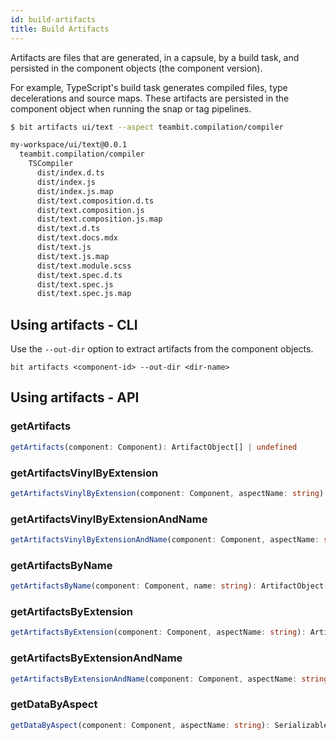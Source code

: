 ```yaml
---
id: build-artifacts
title: Build Artifacts
---
```


Artifacts are files that are generated, in a capsule, by a build task, and persisted in the component objects (the component version).

For example, TypeScript's build task generates compiled files, type decelerations and source maps. These artifacts are persisted in the component object when running the snap or tag pipelines.

```bash title="Listing the TypeScript Aspect artifacts for component ui/text"
$ bit artifacts ui/text --aspect teambit.compilation/compiler

my-workspace/ui/text@0.0.1
  teambit.compilation/compiler
    TSCompiler
      dist/index.d.ts
      dist/index.js
      dist/index.js.map
      dist/text.composition.d.ts
      dist/text.composition.js
      dist/text.composition.js.map
      dist/text.d.ts
      dist/text.docs.mdx
      dist/text.js
      dist/text.js.map
      dist/text.module.scss
      dist/text.spec.d.ts
      dist/text.spec.js
      dist/text.spec.js.map
```

## Using artifacts - CLI

Use the `--out-dir` option to extract artifacts from the component objects.

```
bit artifacts <component-id> --out-dir <dir-name>
```

## Using artifacts - API

### getArtifacts

```ts
getArtifacts(component: Component): ArtifactObject[] | undefined
```

### getArtifactsVinylByExtension

```ts
getArtifactsVinylByExtension(component: Component, aspectName: string): Promise<ArtifactVinyl[]>
```

### getArtifactsVinylByExtensionAndName

```ts
getArtifactsVinylByExtensionAndName(component: Component, aspectName: string, name: string): Promise<ArtifactVinyl[]>
```

### getArtifactsByName

```ts
getArtifactsByName(component: Component, name: string): ArtifactObject[] | undefined
```

### getArtifactsByExtension

```ts
getArtifactsByExtension(component: Component, aspectName: string): ArtifactObject[] | undefined
```

### getArtifactsByExtensionAndName

```ts
getArtifactsByExtensionAndName(component: Component, aspectName: string, name: string): ArtifactObject[] | undefined
```

### getDataByAspect

```ts
getDataByAspect(component: Component, aspectName: string): Serializable | undefined
```
